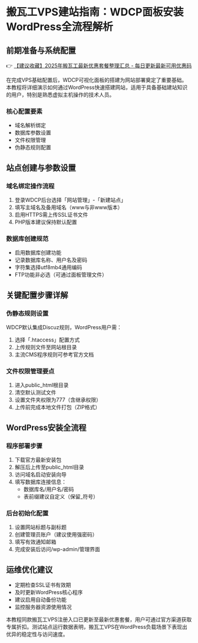 # 搬瓦工VPS建站指南：WDCP面板安装WordPress全流程解析

## 前期准备与系统配置
👉 [【建议收藏】2025年搬瓦工最新优惠套餐整理汇总 - 每日更新最新可用优惠码](https://bit.ly/banwagon)

在完成VPS基础配置后，WDCP可视化面板的搭建为网站部署奠定了重要基础。本教程将详细演示如何通过WordPress快速搭建网站，适用于具备基础建站知识的用户，特别是熟悉虚拟主机操作的技术人员。

### 核心配置要素
- 域名解析绑定
- 数据库参数设置
- 文件权限管理
- 伪静态规则配置

## 站点创建与参数设置
### 域名绑定操作流程
1. 登录WDCP后台选择「网站管理」-「新建站点」
2. 填写主域名及备用域名（www与非www版本）
3. 启用HTTPS需上传SSL证书文件
4. PHP版本建议保持默认配置

### 数据库创建规范
- 启用数据库创建功能
- 记录数据库名称、用户名及密码
- 字符集选择utf8mb4通用编码
- FTP功能非必选（可通过面板管理文件）

## 关键配置步骤详解
### 伪静态规则设置
WDCP默认集成Discuz规则，WordPress用户需：
1. 选择「.htaccess」配置方式
2. 上传规则文件至网站根目录
3. 主流CMS程序规则可参考官方文档

### 文件权限管理要点
1. 进入public_html根目录
2. 清空默认测试文件
3. 设置文件夹权限为777（含继承权限）
4. 上传前完成本地文件打包（ZIP格式）

## WordPress安装全流程
### 程序部署步骤
1. 下载官方最新安装包
2. 解压后上传至public_html目录
3. 访问域名启动安装向导
4. 填写数据库连接信息：
   - 数据库名/用户名/密码
   - 表前缀建议自定义（保留_符号）

### 后台初始化配置
1. 设置网站标题与副标题
2. 创建管理员账户（建议使用强密码）
3. 填写有效通知邮箱
4. 完成安装后访问/wp-admin/管理界面

## 运维优化建议
- 定期检查SSL证书有效期
- 及时更新WordPress核心程序
- 建议启用自动备份功能
- 监控服务器资源使用情况

本教程同款搬瓦工VPS注册入口已更新至最新优惠套餐，用户可通过官方渠道获取专属折扣。测试站点运行数据表明，搬瓦工VPS在WordPress负载场景下表现出优异的稳定性与访问速度。